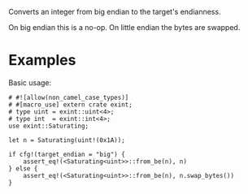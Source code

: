 Converts an integer from big endian to the target's endianness.

On big endian this is a no-op. On little endian the bytes are swapped.

# Examples

Basic usage:

```
# #![allow(non_camel_case_types)]
# #[macro_use] extern crate exint;
# type uint = exint::uint<4>;
# type int  = exint::int<4>;
use exint::Saturating;

let n = Saturating(uint!(0x1A));

if cfg!(target_endian = "big") {
    assert_eq!(<Saturating<uint>>::from_be(n), n)
} else {
    assert_eq!(<Saturating<uint>>::from_be(n), n.swap_bytes())
}
```

